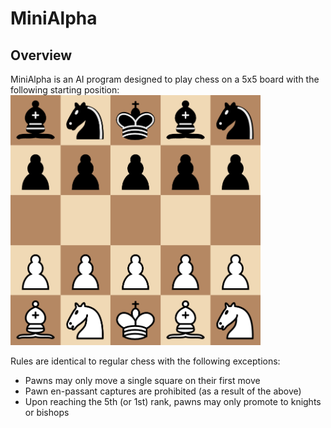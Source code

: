 # MiniAlpha

## Overview
MiniAlpha is an AI program designed to play chess on a 5x5 board with the following starting position:
<img src="docs/images/start_position.png" width=400>

Rules are identical to regular chess with the following exceptions:
 * Pawns may only move a single square on their first move
 * Pawn en-passant captures are prohibited (as a result of the above)
 * Upon reaching the 5th (or 1st) rank, pawns may only promote to knights or bishops
